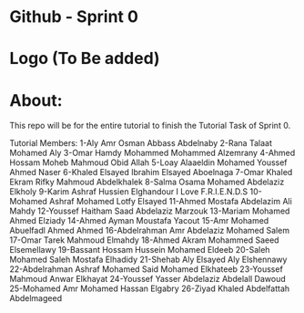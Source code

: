 # Github - Sprint 0


Logo (To Be added)
===================

About:
======
This repo will be for the entire tutorial to finish the Tutorial Task of Sprint 0.

Tutorial Members:
1-Aly Amr Osman Abbass Abdelnaby
2-Rana Talaat Mohamed Aly
3-Omar Hamdy Mohammed Mohammed Alzemrany
4-Ahmed Hossam Moheb Mahmoud Obid Allah
5-Loay Alaaeldin Mohamed Youssef Ahmed Naser
6-Khaled Elsayed Ibrahim Elsayed Aboelnaga
7-Omar Khaled Ekram Rifky Mahmoud Abdelkhalek
8-Salma Osama Mohamed Abdelaziz Elkholy
9-Karim Ashraf Hussien Elghandour   I Love F.R.I.E.N.D.S
10-Mohamed Ashraf Mohamed Lotfy Elsayed
11-Ahmed Mostafa Abdelazim Ali Mahdy
12-Youssef Haitham Saad Abdelaziz Marzouk
13-Mariam Mohamed Ahmed Elziady
14-Ahmed Ayman Moustafa Yacout
15-Amr Mohamed Abuelfadl Ahmed Ahmed
16-Abdelrahman Amr Abdelaziz Mohamed Salem
17-Omar Tarek Mahmoud Elmahdy
18-Ahmed Akram Mohammed Saeed Elsemellawy
19-Bassant Hossam Hussein Mohamed Eldeeb
20-Saleh Mohamed Saleh Mostafa Elhadidy
21-Shehab Aly Elsayed Aly Elshennawy
22-Abdelrahman Ashraf Mohamed Said Mohamed Elkhateeb
23-Youssef Mahmoud Anwar Elkhayat
24-Youssef Yasser Abdelaziz Abdelall Dawoud
25-Mohamed Amr Mohamed Hassan Elgabry
26-Ziyad Khaled Abdelfattah Abdelmageed



